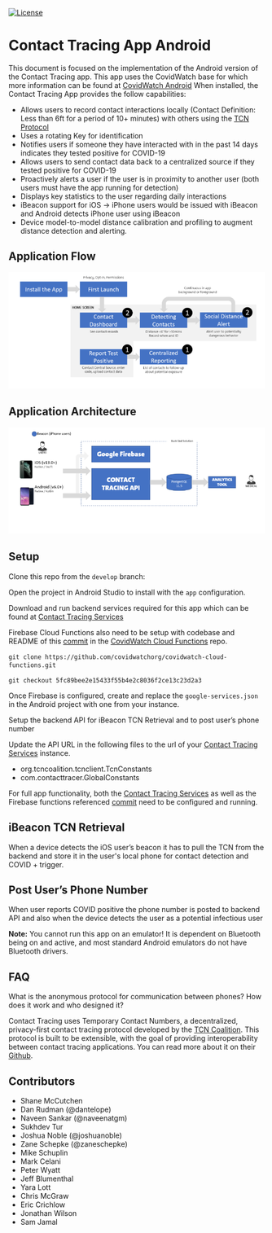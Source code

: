 [![License](https://img.shields.io/badge/License-Apache%202.0-blue.svg)](https://opensource.org/licenses/Apache-2.0)

# Contact Tracing App Android 

This document is focused on the implementation of the Android version of the Contact Tracing app. This app uses the CovidWatch base for which more information can be found at [CovidWatch Android](https://github.com/covidwatchorg/covidwatch-android-tcn)  When installed, the Contact Tracing App provides the follow capabilities:

- Allows users to record contact interactions locally (Contact Definition: Less than 6ft for a period of 10+ minutes) with others using the [TCN Protocol](https://github.com/TCNCoalition/tcn-client-android)
- Uses a rotating Key for identification
- Notifies users if someone they have interacted with in the past 14 days indicates they tested positive for COVID-19
- Allows users to send contact data back to a centralized source if they tested positive for COVID-19
- Proactively alerts a user if the user is in proximity to another user (both users must have the app running for detection)
- Displays key statistics to the user regarding daily interactions
- iBeacon support for iOS -> iPhone users would be issued with iBeacon and Android detects iPhone user using iBeacon
- Device model-to-model distance calibration and profiling to augment distance detection and alerting. 

## Application Flow

![](./media/application-flow.PNG)

## Application Architecture

![](./media/application-arch.PNG)

## Setup

Clone this repo from the `develop` branch:

Open the project in Android Studio to install with the `app` configuration. 

Download and run backend services required for this app which can be found at [Contact Tracing Services](https://github.com/generalmotors/contact-tracing-mobile-app-backend)

Firebase Cloud Functions also need to be setup with codebase and README of this [commit](https://github.com/covidwatchorg/covidwatch-cloud-functions/commit/5fc89bee2e15433f55b4e2c8036f2ce13c23d2a3) in the [CovidWatch Cloud Functions](https://github.com/covidwatchorg/covidwatch-cloud-functions) repo. 

```
git clone https://github.com/covidwatchorg/covidwatch-cloud-functions.git
```
```
git checkout 5fc89bee2e15433f55b4e2c8036f2ce13c23d2a3 
```

Once Firebase is configured, create and replace the `google-services.json` in the Android project with one from your instance. 

Setup the backend API for iBeacon TCN Retrieval and to post user’s phone number

Update the API URL in the following files to the url of your [Contact Tracing Services](https://github.com/generalmotors/contact-tracing-mobile-app-backend) instance.

- org.tcncoalition.tcnclient.TcnConstants
- com.contacttracer.GlobalConstants

 For full app functionality, both the [Contact Tracing Services](https://github.com/generalmotors/contact-tracing-mobile-app-backend) as well as the Firebase functions referenced [commit](https://github.com/covidwatchorg/covidwatch-cloud-functions/commit/5fc89bee2e15433f55b4e2c8036f2ce13c23d2a3) need to be configured and running.

## iBeacon TCN Retrieval

When a device detects the iOS user’s beacon it has to pull the TCN from the backend and store it in the user's local phone for contact detection and COVID + trigger.

## Post User’s Phone Number

When user reports COVID positive the phone number is posted to backend API and also when the device detects the user as a potential infectious user

**Note:** You cannot run this app on an emulator! It is dependent on Bluetooth being on and active, and most standard Android emulators do not have Bluetooth drivers.

## FAQ

What is the anonymous protocol for communication between phones? How does it work and who designed it?

Contact Tracing uses Temporary Contact Numbers, a decentralized, privacy-first contact tracing protocol developed by the [TCN Coalition](https://tcn-coalition.org/). This protocol is built to be extensible, with the goal of providing interoperability between contact tracing applications. You can read more about it on their [Github](https://github.com/TCNCoalition/TCN).

## Contributors

- Shane McCutchen
- Dan Rudman (@dantelope)
- Naveen Sankar (@naveenatgm)
- Sukhdev Tur 
- Joshua Noble (@joshuanoble)
- Zane Schepke (@zaneschepke)
- Mike Schuplin 
- Mark Celani
- Peter Wyatt
- Jeff Blumenthal
- Yara Lott
- Chris McGraw
- Eric Crichlow
- Jonathan Wilson
- Sam Jamal
